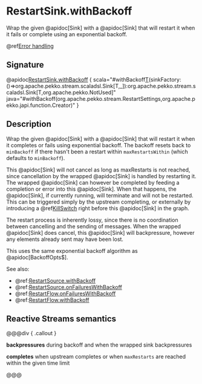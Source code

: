 # RestartSink.withBackoff

Wrap the given @apidoc[Sink] with a @apidoc[Sink] that will restart it when it fails or complete using an exponential backoff.

@ref[Error handling](../index.md#error-handling)

## Signature

@apidoc[RestartSink.withBackoff](RestartSink$) { scala="#withBackoff[T](settings:org.apache.pekko.stream.RestartSettings)(sinkFactory:()=&gt;org.apache.pekko.stream.scaladsl.Sink[T,_]):org.apache.pekko.stream.scaladsl.Sink[T,org.apache.pekko.NotUsed]"  java="#withBackoff(org.apache.pekko.stream.RestartSettings,org.apache.pekko.japi.function.Creator)" }

## Description

Wrap the given @apidoc[Sink] with a @apidoc[Sink] that will restart it when it completes or fails using exponential backoff.
The backoff resets back to `minBackoff` if there hasn't been a restart within `maxRestartsWithin`  (which defaults to `minBackoff`).

This @apidoc[Sink] will not cancel as long as maxRestarts is not reached, since cancellation by the wrapped @apidoc[Sink]
is handled by restarting it. The wrapped @apidoc[Sink] can however be completed by feeding a completion or error into
this @apidoc[Sink]. When that happens, the @apidoc[Sink], if currently running, will terminate and will not be restarted.
This can be triggered simply by the upstream completing, or externally by introducing a @ref[KillSwitch](../../stream-dynamic.md#controlling-stream-completion-with-killswitch) right
before this @apidoc[Sink] in the graph.

The restart process is inherently lossy, since there is no coordination between cancelling and the sending of
messages. When the wrapped @apidoc[Sink] does cancel, this @apidoc[Sink] will backpressure, however any elements already
sent may have been lost.

This uses the same exponential backoff algorithm as @apidoc[BackoffOpts$].

See also: 
 
* @ref:[RestartSource.withBackoff](../RestartSource/withBackoff.md)
* @ref:[RestartSource.onFailuresWithBackoff](../RestartSource/onFailuresWithBackoff.md)
* @ref:[RestartFlow.onFailuresWithBackoff](../RestartFlow/onFailuresWithBackoff.md)
* @ref:[RestartFlow.withBackoff](../RestartFlow/withBackoff.md)

## Reactive Streams semantics

@@@div { .callout }

**backpressures** during backoff and when the wrapped sink backpressures

**completes** when upstream completes or when `maxRestarts` are reached within the given time limit

@@@
